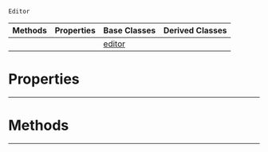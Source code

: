  `Editor`

|Methods|Properties|Base Classes|Derived Classes|
|---|---|---|---|
| | |[editor](https://plasmaengine.github.io/PlasmaDocs/Plasma1/C++/code_reference/class_reference/editor.markdown)| |


 #  Properties


---  
 #  Methods


---  
 

 